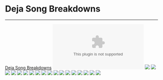 # Deja Song Breakdowns

---

[Deja Song Breakdowns](../../..//The%20Project/Deja%20Song%20Breakdowns/Deja%20Song%20Breakdowns.md)
![](Deja-TrackList.csv)
![](diet%20coke%20and%20mentos.png)
![](From%20atop%20a%20burning%20building.png)
![](goodbye%20mr%20perfection%201.png)
![](goodbye%20mr%20perfection%202.png)
![](keep%20it%20steady.png)
![](life%20is%20just%20a%20box.png)
![](may.png)
![](our%20perfect%20ending.png)
![](seven%20days.png)
![](the%20great%20escape.png)
![](valentus%20tua.png)
![](View%20of%20coma%201.png)
![](view%20of%20coma%202.png)
![](when%20open%20air%20becomes%20a%20battle%20field.png)
![](where%20are%20the%20angels%20now.png)
![](winona%20ride%20you.png)
![](a%20letter%20to%20write.png)
![](cemeteries%20and%20greyhound%20busses.png)